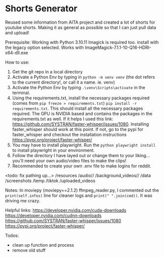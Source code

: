 # Shorts Generator

Reused some information from AITA project and created a lot of shorts for youtube shorts. Making it as general as possible so that I can just pull data and upload!

Prerequisite:
Working with Python 3.10.11
Imagick is required too. install with the legacy option selected.
Works with ImageMagick-7.1.1-10-Q16-HDRI-x64-dll.exe 


How to use:
1. Get the git repo in a local directory
2. Activate a Python Env by typing in `python -m venv venv` (the dot refers to the current directory!, or call it a name. ie. venv)
3. Activate the Python Env by typing `.\venv\Scripts\activate` in the terminal.
4. Using the requirements.txt, install the necessary packages required (comes from `pip freeze > requirements.txt`)
`pip install -r requirements.txt`. This should install all the necessary packages required. The GPU is NVIDIA based and contains the packages in the requirements.txt as well. If it helps I used this link: https://github.com/SYSTRAN/faster-whisper/issues/1080. Installing faster_whisper should work at this point. If not, go to the pypi for faster_whisper and checkout the installation instructions https://pypi.org/project/faster-whisper/
5. You may have to install playwright. Run the `python playwright install` to install playwright in your environment.
6. Follow the directory I have layed out or change them to your liking... you'll need your own audio/video files to make the clips!
6. Recommended to create your own .env file to make logins for reddit.

<todo: fix pathing up...>
/resources
  /audio/<topic>/
  /background_videos/<topic>/
  /data
  /screenshots
  /temp
  /tiktok
  /uploaded_videos

Notes:
In moviepy (moviepy==2.1.2) ffmpeg_reader.py, I commented out the `print(self.infos)` line for cleaner logs and `print(" ".join(cmd))`. It was driving me crazy.

Helpful links:
https://developer.nvidia.com/cuda-downloads
https://developer.nvidia.com/cudnn-downloads
https://github.com/SYSTRAN/faster-whisper/issues/1080
https://pypi.org/project/faster-whisper/


Todos:
- clean up function and process
- remove old stuff
